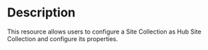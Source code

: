 # Description

This resource allows users to configure a Site Collection as Hub Site
Collection and configure its properties.
